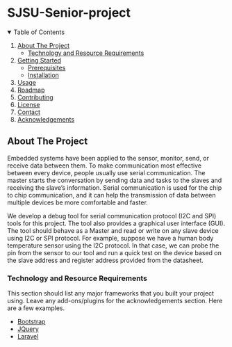# SJSU-Senior-project


<!-- TABLE OF CONTENTS -->
<details open="open">
  <summary>Table of Contents</summary>
  <ol>
    <li>
      <a href="#about-the-project">About The Project</a>
      <ul>
        <li><a href="#Technology and Resource Requirements"> Technology and Resource Requirements </a></li>
      </ul>
    </li>
    <li>
      <a href="#getting-started">Getting Started</a>
      <ul>
        <li><a href="#prerequisites">Prerequisites</a></li>
        <li><a href="#installation">Installation</a></li>
      </ul>
    </li>
    <li><a href="#usage">Usage</a></li>
    <li><a href="#roadmap">Roadmap</a></li>
    <li><a href="#contributing">Contributing</a></li>
    <li><a href="#license">License</a></li>
    <li><a href="#contact">Contact</a></li>
    <li><a href="#acknowledgements">Acknowledgements</a></li>
  </ol>
</details>

<!-- ABOUT THE PROJECT -->
## About The Project
Embedded systems have been applied to the sensor, monitor, send, or receive data between them. To make communication most effective between every device, people usually use serial communication. The master starts the conversation by sending data and tasks to the slaves and receiving the slave’s information. Serial communication is used for the chip to chip communication, and it can help the transmission of data between multiple devices be more comfortable and faster. 

We develop a debug tool for serial communication protocol (I2C and SPI) tools for this project. The tool also provides a graphical user interface (GUI). The tool should behave as a Master and read or write on any slave device using I2C or SPI protocol. For example, suppose we have a human body temperature sensor using the I2C protocol. In that case, we can probe the pin from the sensor to our tool and run a quick test on the device based on the slave address and register address provided from the datasheet.

### Technology and Resource Requirements 
This section should list any major frameworks that you built your project using. Leave any add-ons/plugins for the acknowledgements section. Here are a few examples.
* [Bootstrap](https://getbootstrap.com)
* [JQuery](https://jquery.com)
* [Laravel](https://laravel.com)


